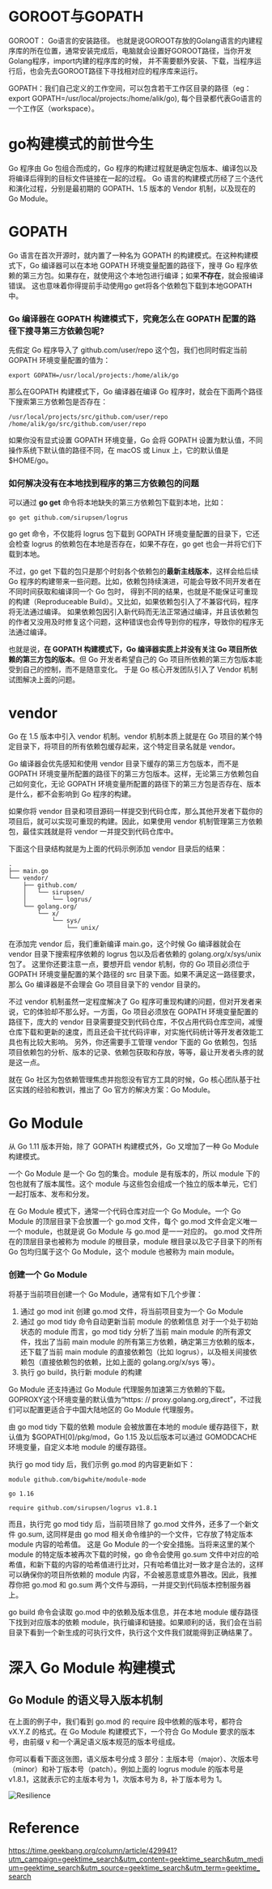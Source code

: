 # GOROOT与GOPATH
GOROOT： Go语言的安装路径。
也就是说GOROOT存放的Golang语言的内建程序库的所在位置，通常安装完成后，电脑就会设置好GOROOT路径，当你开发Golang程序，import内建的程序库的时候，
并不需要额外安装、下载，当程序运行后，也会先去GOROOT路径下寻找相对应的程序库来运行。

GOPATH：我们自己定义的工作空间，可以包含若干工作区目录的路径（eg：export GOPATH=/usr/local/projects:/home/alik/go), 每个目录都代表Go语言的一个工作区（workspace）。

# go构建模式的前世今生
Go 程序由 Go 包组合而成的，Go 程序的构建过程就是确定包版本、编译包以及将编译后得到的目标文件链接在一起的过程。
Go 语言的构建模式历经了三个迭代和演化过程，分别是最初期的 GOPATH、1.5 版本的 Vendor 机制，以及现在的 Go Module。

# GOPATH
Go 语言在首次开源时，就内置了一种名为 GOPATH 的构建模式。在这种构建模式下，Go 编译器可以在本地 GOPATH 环境变量配置的路径下，搜寻 Go 程序依赖的第三方包。如果存在，就使用这个本地包进行编译；如果**不存在**，就会报编译错误。
这也意味着你得提前手动使用go get将各个依赖包下载到本地GOPATH中。


### Go 编译器在 GOPATH 构建模式下，究竟怎么在 GOPATH 配置的路径下搜寻第三方依赖包呢?
先假定 Go 程序导入了 github.com/user/repo 这个包，我们也同时假定当前 GOPATH 环境变量配置的值为：
```shell
export GOPATH=/usr/local/projects:/home/alik/go
```
那么在GOPATH 构建模式下，Go 编译器在编译 Go 程序时，就会在下面两个路径下搜索第三方依赖包是否存在：
```shell
/usr/local/projects/src/github.com/user/repo
/home/alik/go/src/github.com/user/repo
```
如果你没有显式设置 GOPATH 环境变量，Go 会将 GOPATH 设置为默认值，不同操作系统下默认值的路径不同，在 macOS 或 Linux 上，它的默认值是 $HOME/go。


### 如何解决没有在本地找到程序的第三方依赖包的问题
可以通过 **go get** 命令将本地缺失的第三方依赖包下载到本地，比如：
```shell
go get github.com/sirupsen/logrus
```
go get 命令，不仅能将 logrus 包下载到 GOPATH 环境变量配置的目录下，它还会检查 logrus 的依赖包在本地是否存在，如果不存在，go get 也会一并将它们下载到本地。

不过，go get 下载的包只是那个时刻各个依赖包的**最新主线版本**，这样会给后续 Go 程序的构建带来一些问题。比如，依赖包持续演进，可能会导致不同开发者在不同时间获取和编译同一个 Go 包时，
得到不同的结果，也就是不能保证可重现的构建（Reproduceable Build）。又比如，如果依赖包引入了不兼容代码，程序将无法通过编译。
如果依赖包因引入新代码而无法正常通过编译，并且该依赖包的作者又没用及时修复这个问题，这种错误也会传导到你的程序，导致你的程序无法通过编译。

也就是说，**在 GOPATH 构建模式下，Go 编译器实质上并没有关注 Go 项目所依赖的第三方包的版本**。但 Go 开发者希望自己的 Go 项目所依赖的第三方包版本能受到自己的控制，而不是随意变化。
于是 Go 核心开发团队引入了 Vendor 机制试图解决上面的问题。

# vendor
  Go 在 1.5 版本中引入 vendor 机制。vendor 机制本质上就是在 Go 项目的某个特定目录下，将项目的所有依赖包缓存起来，这个特定目录名就是 vendor。

  Go 编译器会优先感知和使用 vendor 目录下缓存的第三方包版本，而不是 GOPATH 环境变量所配置的路径下的第三方包版本。这样，无论第三方依赖包自己如何变化，无论 GOPATH 环境变量所配置的路径下的第三方包是否存在、版本是什么，都不会影响到 Go 程序的构建。

  如果你将 vendor 目录和项目源码一样提交到代码仓库，那么其他开发者下载你的项目后，就可以实现可重现的构建。因此，如果使用 vendor 机制管理第三方依赖包，最佳实践就是将 vendor 一并提交到代码仓库中。

下面这个目录结构就是为上面的代码示例添加 vendor 目录后的结果：
```shell
.
├── main.go
└── vendor/
    ├── github.com/
    │   └── sirupsen/
    │       └── logrus/
    └── golang.org/
        └── x/
            └── sys/
                └── unix/
```
在添加完 vendor 后，我们重新编译 main.go，这个时候 Go 编译器就会在 vendor 目录下搜索程序依赖的 logrus 包以及后者依赖的 golang.org/x/sys/unix 包了。
这里你还要注意一点，要想开启 vendor 机制，你的 Go 项目必须位于 GOPATH 环境变量配置的某个路径的 src 目录下面。如果不满足这一路径要求，那么 Go 编译器是不会理会 Go 项目目录下的 vendor 目录的。

不过 vendor 机制虽然一定程度解决了 Go 程序可重现构建的问题，但对开发者来说，它的体验却不那么好。一方面，Go 项目必须放在 GOPATH 环境变量配置的路径下，庞大的 vendor 目录需要提交到代码仓库，不仅占用代码仓库空间，减慢仓库下载和更新的速度，而且还会干扰代码评审，对实施代码统计等开发者效能工具也有比较大影响。
另外，你还需要手工管理 vendor 下面的 Go 依赖包，包括项目依赖包的分析、版本的记录、依赖包获取和存放，等等，最让开发者头疼的就是这一点。

就在 Go 社区为包依赖管理焦虑并抱怨没有官方工具的时候，Go 核心团队基于社区实践的经验和教训，推出了 Go 官方的解决方案：Go Module。
# Go Module
从 Go 1.11 版本开始，除了 GOPATH 构建模式外，Go 又增加了一种 Go Module 构建模式。

一个 Go Module 是一个 Go 包的集合。module 是有版本的，所以 module 下的包也就有了版本属性。这个 module 与这些包会组成一个独立的版本单元，它们一起打版本、发布和分发。


在 Go Module 模式下，通常一个代码仓库对应一个 Go Module。一个 Go Module 的顶层目录下会放置一个 go.mod 文件，每个 go.mod 文件会定义唯一一个 module，也就是说 Go Module 与 go.mod 是一一对应的。
go.mod 文件所在的顶层目录也被称为 module 的根目录，module 根目录以及它子目录下的所有 Go 包均归属于这个 Go Module，这个 module 也被称为 main module。
### 创建一个 Go Module
将基于当前项目创建一个 Go Module，通常有如下几个步骤：
1. 通过 go mod init 创建 go.mod 文件，将当前项目变为一个 Go Module
2. 通过 go mod tidy 命令自动更新当前 module 的依赖信息
   对于一个处于初始状态的 module 而言，go mod tidy 分析了当前 main module 的所有源文件，找出了当前 main module 的所有第三方依赖，确定第三方依赖的版本，还下载了当前 main module 的直接依赖包（比如 logrus），以及相关间接依赖包（直接依赖包的依赖，比如上面的 golang.org/x/sys 等）。
3. 执行 go build，执行新 module 的构建

Go Module 还支持通过 Go Module 代理服务加速第三方依赖的下载。GOPROXY这个环境变量的默认值为“https: // proxy.golang.org,direct”，不过我们可以配置更适合于中国大陆地区的 Go Module 代理服务。

由 go mod tidy 下载的依赖 module 会被放置在本地的 module 缓存路径下，默认值为 $GOPATH[0]/pkg/mod，Go 1.15 及以后版本可以通过 GOMODCACHE 环境变量，自定义本地 module 的缓存路径。

执行 go mod tidy 后，我们示例 go.mod 的内容更新如下：
```shell
module github.com/bigwhite/module-mode

go 1.16

require github.com/sirupsen/logrus v1.8.1
```
而且，执行完 go mod tidy 后，当前项目除了 go.mod 文件外，还多了一个新文件 go.sum, 这同样是由 go mod 相关命令维护的一个文件，它存放了特定版本 module 内容的哈希值。
这是 Go Module 的一个安全措施。当将来这里的某个 module 的特定版本被再次下载的时候，go 命令会使用 go.sum 文件中对应的哈希值，和新下载的内容的哈希值进行比对，只有哈希值比对一致才是合法的，这样可以确保你的项目所依赖的 module 内容，不会被恶意或意外篡改。因此，我推荐你把 go.mod 和 go.sum 两个文件与源码，一并提交到代码版本控制服务器上。

go build 命令会读取 go.mod 中的依赖及版本信息，并在本地 module 缓存路径下找到对应版本的依赖 module，执行编译和链接。如果顺利的话，我们会在当前目录下看到一个新生成的可执行文件，执行这个文件我们就能得到正确结果了。

# 深入 Go Module 构建模式
## Go Module 的语义导入版本机制
在上面的例子中，我们看到 go.mod 的 require 段中依赖的版本号，都符合 vX.Y.Z 的格式。在 Go Module 构建模式下，一个符合 Go Module 要求的版本号，由前缀 v 和一个满足语义版本规范的版本号组成。

你可以看看下面这张图，语义版本号分成 3 部分：主版本号（major）、次版本号（minor）和补丁版本号（patch）。例如上面的 logrus module 的版本号是 v1.8.1，这就表示它的主版本号为 1，次版本号为 8，补丁版本号为 1。

![Resilience](https://github.com/alikWu/go-expert/tree/main/pictures/version.png)






















# Reference
https://time.geekbang.org/column/article/429941?utm_campaign=geektime_search&utm_content=geektime_search&utm_medium=geektime_search&utm_source=geektime_search&utm_term=geektime_search

